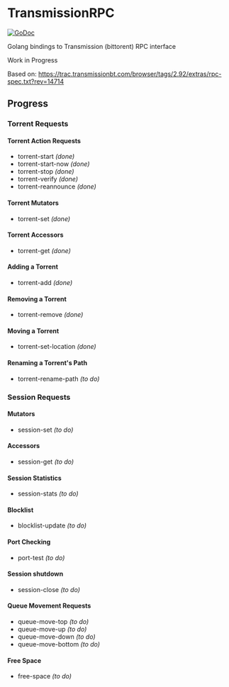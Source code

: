 # TransmissionRPC
[![GoDoc](https://godoc.org/github.com/hekmon/transmissionrpc?status.svg)](https://godoc.org/github.com/hekmon/transmissionrpc)

Golang bindings to Transmission (bittorent) RPC interface

Work in Progress

Based on:
https://trac.transmissionbt.com/browser/tags/2.92/extras/rpc-spec.txt?rev=14714

## Progress

### Torrent Requests

#### Torrent Action Requests

* torrent-start _(done)_
* torrent-start-now _(done)_
* torrent-stop _(done)_
* torrent-verify _(done)_
* torrent-reannounce _(done)_

#### Torrent Mutators

* torrent-set _(done)_

#### Torrent Accessors

* torrent-get _(done)_

#### Adding a Torrent

* torrent-add _(done)_

#### Removing a Torrent

* torrent-remove _(done)_

#### Moving a Torrent

* torrent-set-location _(done)_

#### Renaming a Torrent's Path

* torrent-rename-path _(to do)_

### Session Requests

#### Mutators

* session-set _(to do)_

#### Accessors

* session-get _(to do)_

#### Session Statistics

* session-stats _(to do)_

#### Blocklist

* blocklist-update _(to do)_

#### Port Checking

* port-test _(to do)_

#### Session shutdown

* session-close _(to do)_

#### Queue Movement Requests

* queue-move-top _(to do)_
* queue-move-up _(to do)_
* queue-move-down _(to do)_
* queue-move-bottom _(to do)_

#### Free Space

* free-space _(to do)_
